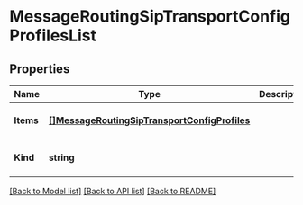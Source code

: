 # MessageRoutingSipTransportConfigProfilesList

## Properties
Name | Type | Description | Notes
------------ | ------------- | ------------- | -------------
**Items** | [**[]MessageRoutingSipTransportConfigProfiles**](messageRouting_sip_transportConfig_profiles.md) |  | [optional] [default to null]
**Kind** | **string** |  | [optional] [default to null]

[[Back to Model list]](../README.md#documentation-for-models) [[Back to API list]](../README.md#documentation-for-api-endpoints) [[Back to README]](../README.md)


